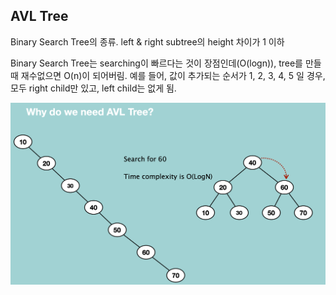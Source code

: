 ## AVL Tree

Binary Search Tree의 종류. left & right subtree의 height 차이가 1 이하

Binary Search Tree는 searching이 빠르다는 것이 장점인데(O(logn)), tree를 만들 때 재수없으면 O(n)이 되어버림. 예를 들어, 값이 추가되는 순서가 1, 2, 3, 4, 5 일 경우, 모두 right child만 있고, left child는 없게 됨.

<img src="../../Images/AVLTree_1.png">